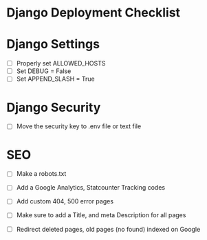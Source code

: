 # Django Deployment Checklist

# Django Settings
- [ ] Properly set ALLOWED_HOSTS
- [ ] Set DEBUG = False
- [ ] Set APPEND_SLASH = True

# Django Security
- [ ] Move the security key to .env file or text file
# SEO
- [ ]  Make a robots.txt
- [ ]  Add a Google Analytics, Statcounter Tracking codes

- [ ]  Add custom 404, 500 error pages
- [ ]  Make sure to add a Title, and meta Description for all pages
- [ ]  Redirect deleted pages, old pages (no found) indexed on Google
      
